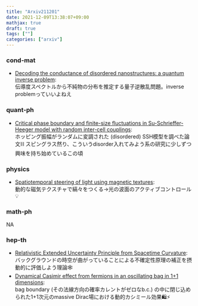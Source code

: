 ```yaml
---
title: "Arxiv211201"
date: 2021-12-09T13:38:07+09:00
mathjax: true
draft: true
tags: [""]
categories: ["arxiv"]
---
```

### cond-mat
- [Decoding the conductance of disordered nanostructures: a quantum inverse problem](https://arxiv.org/abs/2111.15441):  
伝導度スペクトルから不純物の分布を推定する量子逆散乱問題。inverse problemっていいよねえ


### quant-ph
- [Critical phase boundary and finite-size fluctuations in Su-Schrieffer-Heeger model with random inter-cell couplings](https://arxiv.org/abs/2111.15500):  
ホッピング振幅がランダムに変調された (disordered) SSH模型を調べた論文⛓
スピングラス然り、こういうdisorder入れてみよう系の研究に少しずつ興味を持ち始めているこの頃


### physics
- [Spatiotemporal steering of light using magnetic textures](https://arxiv.org/abs/2111.15219):  
動的な磁気テクスチャで縞々をつくる→光の波面のアクティブコントロール💡


### math-ph
NA


### hep-th
- [Relativistic Extended Uncertainty Principle from Spacetime Curvature](https://arxiv.org/abs/2111.15583):  
バックグラウンドの時空が曲がっていることによる不確定性原理の補正を摂動的に評価しよう理論🕸
- [Dynamical Casimir effect from fermions in an oscillating bag in 1+1 dimensions](https://arxiv.org/abs/2111.15642):  
bag boundary  (その法線方向の確率カレントがゼロなb.c.) の中に閉じ込められた1+1次元のmassive Dirac場における動的カシミール効果🛍️⚡
